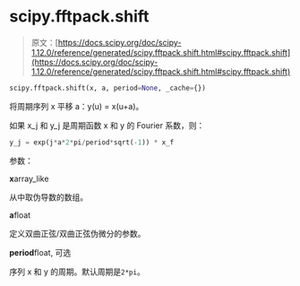 # scipy.fftpack.shift

> 原文：[https://docs.scipy.org/doc/scipy-1.12.0/reference/generated/scipy.fftpack.shift.html#scipy.fftpack.shift](https://docs.scipy.org/doc/scipy-1.12.0/reference/generated/scipy.fftpack.shift.html#scipy.fftpack.shift)

```py
scipy.fftpack.shift(x, a, period=None, _cache={})
```

将周期序列 x 平移 a：y(u) = x(u+a)。

如果 x_j 和 y_j 是周期函数 x 和 y 的 Fourier 系数，则：

```py
y_j = exp(j*a*2*pi/period*sqrt(-1)) * x_f 
```

参数：

**x**array_like

从中取伪导数的数组。

**a**float

定义双曲正弦/双曲正弦伪微分的参数。

**period**float, 可选

序列 x 和 y 的周期。默认周期是`2*pi`。
